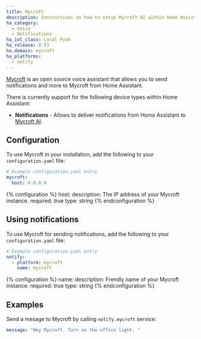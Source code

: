 ```yaml
---
title: Mycroft
description: Instructions on how to setup Mycroft AI within Home Assistant.
ha_category:
  - Voice
  - Notifications
ha_iot_class: Local Push
ha_release: 0.53
ha_domain: mycroft
ha_platforms:
  - notify
---
```


[Mycroft](https://mycroft.ai) is an open source voice assistant that allows you to send notifications and more to Mycroft from Home Assistant.

There is currently support for the following device types within Home Assistant:

- **Notifications** - Allows to deliver notifications from Home Assistant to [Mycroft AI](https://mycroft.ai/).

## Configuration

To use Mycroft in your installation, add the following to your `configuration.yaml` file:

```yaml
# Example configuration.yaml entry
mycroft:
  host: 0.0.0.0
```

{% configuration %}
host:
  description: The IP address of your Mycroft instance.
  required: true
  type: string
{% endconfiguration %}  

## Using notifications

To use Mycroft for sending notifications, add the following to your `configuration.yaml` file:

```yaml
# Example configuration.yaml entry
notify:
  - platform: mycroft
    name: mycroft
```  

{% configuration %}
name:
  description: Frendly name of your Mycroft instance.
  required: true
  type: string
{% endconfiguration %}  

## Examples

Send a mesage to Mycroft by calling `notify.mycroft` service:

```yaml
message: "Hey Mycroft. Turn on the office light. "
```
